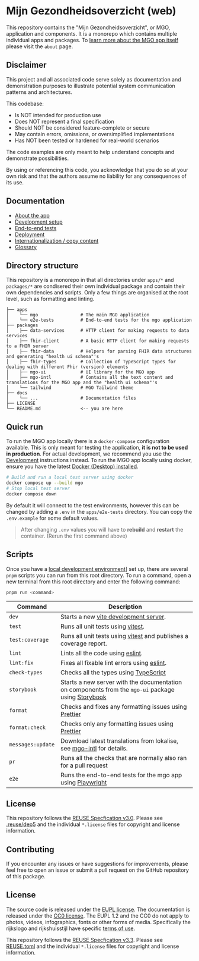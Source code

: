 # Mijn Gezondheidsoverzicht (web)

This repository contains the "Mijn Gezondheidsoverzicht", or MGO, application and components. It is a monorepo which contains multiple individual apps and packages. To [learn more about the MGO app itself][mgo-about] please visit the `about` page.

## Disclaimer

This project and all associated code serve solely as documentation
and demonstration purposes to illustrate potential system
communication patterns and architectures.

This codebase:

- Is NOT intended for production use
- Does NOT represent a final specification
- Should NOT be considered feature-complete or secure
- May contain errors, omissions, or oversimplified implementations
- Has NOT been tested or hardened for real-world scenarios

The code examples are only meant to help understand concepts and demonstrate possibilities.

By using or referencing this code, you acknowledge that you do so at your own
risk and that the authors assume no liability for any consequences of its use.

## Documentation

- [About the app][mgo-about]
- [Development setup][mgo-development]
- [End-to-end tests](apps/e2e-tests/README.md)
- [Deployment][mgo-deployment]
- [Internationalization / copy content][mgo-intl]
- [Glossary][mgo-glossary]

## Directory structure

This repository is a monorepo in that all directories under `apps/*` and `packages/*` are condisered their own individual package and contain their own dependencies and scripts. Only a few things are organised at the root level, such as formatting and linting.

```shell
├── apps
│    └── mgo                # The main MGO application
│    └── e2e-tests          # End-to-end tests for the mgo application
├── packages
│    ├── data-services      # HTTP client for making requests to data services
│    ├── fhir-client        # A basic HTTP client for making requests to a FHIR server
│    ├── fhir-data          # Helpers for parsing FHIR data structures and generating "health ui schema"'s
│    ├── fhir-types         # Collection of TypeScript types for dealing with different Fhir (version) elements
│    ├── mgo-ui             # UI library for the MGO app
│    ├── mgo-intl           # Contains all the text content and translations for the MGO app and the "health ui schema"'s
│    └── tailwind           # MGO Tailwind theme
├── docs
│    └── ...                # Documentation files
├── LICENSE
└── README.md               <-- you are here
```

## Quick run

To run the MGO app locally there is a `docker-compose` configuration available. This is only meant for testing the application, **it is not to be used in production**. For actual development, we recommend you use the [Development][mgo-development] instructions instead. To run the MGO app locally using docker, ensure you have the latest [Docker (Desktop) installed][docker].

```sh
# Build and run a local test server using docker
docker compose up --build mgo
# Stop local test server
docker compose down
```

By default it will connect to the test environments, however this can be changed by adding a `.env` in the `apps/e2e-tests` directory. You can copy the `.env.example` for some default values.

> After changing `.env` values you will have to **rebuild** and **restart** the container. (Rerun the first command above)

## Scripts

Once you have a [local development environment][mgo-development]] set up, there are several `pnpm` scripts you can run from this root directory. To run a command, open a new terminal from this root directory and enter the following command:

```bash
pnpm run <command>
```

| Command           | Description                                                                                          |
| ----------------- | ---------------------------------------------------------------------------------------------------- |
| `dev`             | Starts a new [vite development server][vite-dev].                                                    |
| `test`            | Runs all unit tests using [vitest].                                                                  |
| `test:coverage`   | Runs all unit tests using [vitest] and publishes a coverage report.                                  |
| `lint`            | Lints all the code using [eslint].                                                                   |
| `lint:fix`        | Fixes all fixable lint errors using [eslint].                                                        |
| `check-types`     | Checks all the types using [TypeScript]                                                              |
| `storybook`       | Starts a new server with the documentation on components from the `mgo-ui` package using [Storybook] |
| `format`          | Checks and fixes any formatting issues using [Prettier]                                              |
| `format:check`    | Checks only any formatting issues using [Prettier]                                                   |
| `messages:update` | Download latest translations from lokalise, see [mgo-intl] for details.                              |
| `pr`              | Runs all the checks that are normally also ran for a pull request                                    |
| `e2e`             | Runs the end-to-end tests for the mgo app using [Playwright]                                         |

## License

This repository follows the [REUSE Specfication v3.0](https://reuse.software/spec/). Please see [.reuse/dep5](./.reuse/dep5) and the individual `*.license` files for copyright and license information.

[vite-dev]: https://vite.dev/guide/cli.html#dev-server
[vitest]: https://vitest.dev/
[eslint]: https://eslint.org/
[TypeScript]: https://www.typescriptlang.org/
[Storybook]: https://storybook.js.org/
[Prettier]: https://prettier.io/
[Playwright]: https://playwright.dev/
[docker]: https://www.docker.com/products/docker-desktop/

<!-- Docs -->

[mgo-about]: ./docs/about.md
[mgo-development]: ./docs/development.md
[mgo-deployment]: ./docs/deployment.md
[mgo-glossary]: ./docs/glossary.md
[mgo-intl]: ./packages/mgo-intl/README.md

## Contributing

If you encounter any issues or have suggestions for improvements, please feel free to open an issue or submit a pull
request on the GitHub repository of this package.

## License

The source code is released under the [EUPL license](./LICENSES/EUPL-1.2.txt).
The documentation is released under the [CC0 license](./LICENSES/CC0-1.0.txt).
The EUPL 1.2 and the CC0 do not apply to photos, videos, infographics, fonts or other forms of media.
Specifically the rijkslogo and rijkshuisstijl have specific [terms of use](./LICENSES/LicenseRef-Rijkshuisstijl.txt).

This repository follows the [REUSE Specfication v3.3](https://reuse.software/spec/).
Please see [REUSE.toml](./REUSE.toml) and the individual `*.license` files for copyright and license information.
